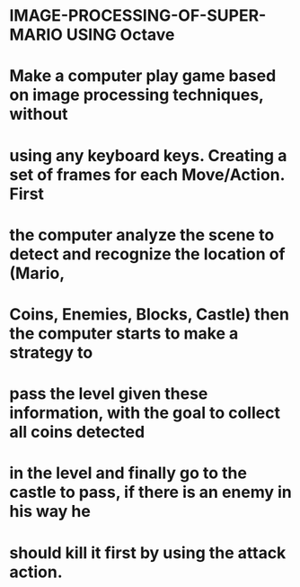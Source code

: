 #                                          IMAGE-PROCESSING-OF-SUPER-MARIO USING Octave

# Make a computer play game based on image processing techniques, without
# using any keyboard keys. Creating a set of frames for each Move/Action. First
# the computer analyze the scene to detect and recognize the location of (Mario,
# Coins, Enemies, Blocks, Castle) then the computer starts to make a strategy to
# pass the level given these information, with the goal to collect all coins detected
# in the level and finally go to the castle to pass, if there is an enemy in his way he
# should kill it first by using the attack action.
